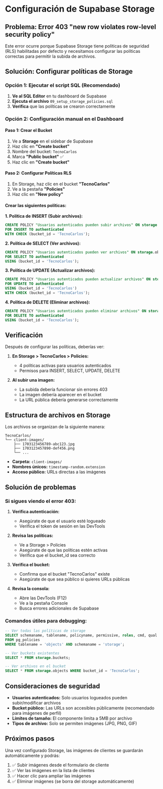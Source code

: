 # Configuración de Supabase Storage

## Problema: Error 403 "new row violates row-level security policy"

Este error ocurre porque Supabase Storage tiene políticas de seguridad (RLS) habilitadas por defecto y necesitamos configurar las políticas correctas para permitir la subida de archivos.

## Solución: Configurar políticas de Storage

### Opción 1: Ejecutar el script SQL (Recomendado)

1. **Ve al SQL Editor** en tu dashboard de Supabase
2. **Ejecuta el archivo** `09_setup_storage_policies.sql`
3. **Verifica** que las políticas se crearon correctamente

### Opción 2: Configuración manual en el Dashboard

#### Paso 1: Crear el Bucket

1. Ve a **Storage** en el sidebar de Supabase
2. Haz clic en **"Create bucket"**
3. Nombre del bucket: `TecnoCarlos`
4. Marca **"Public bucket"** ✅
5. Haz clic en **"Create bucket"**

#### Paso 2: Configurar Políticas RLS

1. En Storage, haz clic en el bucket **"TecnoCarlos"**
2. Ve a la pestaña **"Policies"**
3. Haz clic en **"New policy"**

#### Crear las siguientes políticas:

**1. Política de INSERT (Subir archivos):**

```sql
CREATE POLICY "Usuarios autenticados pueden subir archivos" ON storage.objects
FOR INSERT TO authenticated
WITH CHECK (bucket_id = 'TecnoCarlos');
```

**2. Política de SELECT (Ver archivos):**

```sql
CREATE POLICY "Usuarios autenticados pueden ver archivos" ON storage.objects
FOR SELECT TO authenticated
USING (bucket_id = 'TecnoCarlos');
```

**3. Política de UPDATE (Actualizar archivos):**

```sql
CREATE POLICY "Usuarios autenticados pueden actualizar archivos" ON storage.objects
FOR UPDATE TO authenticated
USING (bucket_id = 'TecnoCarlos')
WITH CHECK (bucket_id = 'TecnoCarlos');
```

**4. Política de DELETE (Eliminar archivos):**

```sql
CREATE POLICY "Usuarios autenticados pueden eliminar archivos" ON storage.objects
FOR DELETE TO authenticated
USING (bucket_id = 'TecnoCarlos');
```

## Verificación

Después de configurar las políticas, deberías ver:

1. **En Storage > TecnoCarlos > Policies:**

   - 4 políticas activas para usuarios autenticados
   - Permisos para INSERT, SELECT, UPDATE, DELETE

2. **Al subir una imagen:**
   - La subida debería funcionar sin errores 403
   - La imagen debería aparecer en el bucket
   - La URL pública debería generarse correctamente

## Estructura de archivos en Storage

Los archivos se organizan de la siguiente manera:

```
TecnoCarlos/
└── client-images/
    ├── 1703123456789-abc123.jpg
    ├── 1703123457890-def456.png
    └── ...
```

- **Carpeta:** `client-images/`
- **Nombres únicos:** `timestamp-random.extension`
- **Acceso público:** URLs directas a las imágenes

## Solución de problemas

### Si sigues viendo el error 403:

1. **Verifica autenticación:**

   - Asegúrate de que el usuario esté logueado
   - Verifica el token de sesión en las DevTools

2. **Revisa las políticas:**

   - Ve a Storage > Policies
   - Asegúrate de que las políticas estén activas
   - Verifica que el bucket_id sea correcto

3. **Verifica el bucket:**

   - Confirma que el bucket "TecnoCarlos" existe
   - Asegúrate de que sea público si quieres URLs públicas

4. **Revisa la consola:**
   - Abre las DevTools (F12)
   - Ve a la pestaña Console
   - Busca errores adicionales de Supabase

### Comandos útiles para debugging:

```sql
-- Ver todas las políticas de storage
SELECT schemaname, tablename, policyname, permissive, roles, cmd, qual
FROM pg_policies
WHERE tablename = 'objects' AND schemaname = 'storage';

-- Ver buckets existentes
SELECT * FROM storage.buckets;

-- Ver archivos en el bucket
SELECT * FROM storage.objects WHERE bucket_id = 'TecnoCarlos';
```

## Consideraciones de seguridad

- **Usuarios autenticados:** Solo usuarios logueados pueden subir/modificar archivos
- **Bucket público:** Las URLs son accesibles públicamente (recomendado para imágenes de perfil)
- **Límites de tamaño:** El componente limita a 5MB por archivo
- **Tipos de archivo:** Solo se permiten imágenes (JPG, PNG, GIF)

## Próximos pasos

Una vez configurado Storage, las imágenes de clientes se guardarán automáticamente y podrás:

1. ✅ Subir imágenes desde el formulario de cliente
2. ✅ Ver las imágenes en la lista de clientes
3. ✅ Hacer clic para ampliar las imágenes
4. ✅ Eliminar imágenes (se borra del storage automáticamente)

